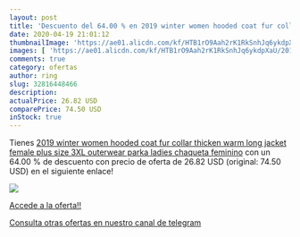 ```yaml
---
layout: post
title: 'Descuento del 64.00 % en 2019 winter women hooded coat fur collar'
date: 2020-04-19 21:01:12
thumbnailImage: 'https://ae01.alicdn.com/kf/HTB1rO9Aah2rK1RkSnhJq6ykdpXaU/2019-winter-women-hooded-coat-fur-collar-thicken-warm-long-jacket-female-plus-size-3XL-outerwear.jpg_350x350._SL200_.jpg'
images: [ 'https://ae01.alicdn.com/kf/HTB1rO9Aah2rK1RkSnhJq6ykdpXaU/2019-winter-women-hooded-coat-fur-collar-thicken-warm-long-jacket-female-plus-size-3XL-outerwear.jpg_350x350._SL200_.jpg' ]
comments: true
category: ofertas
author: ring
slug: 32816448466
description:
actualPrice: 26.82 USD
comparePrice: 74.50 USD
inStock: true
---
```


Tienes [2019 winter women hooded coat fur collar thicken warm long jacket female plus size 3XL outerwear parka ladies chaqueta feminino](https://www.amazon.com/dp/32816448466/?tag=redken08-20) con un 64.00 % de descuento con precio de oferta de 26.82 USD (original: 74.50 USD) en el siguiente enlace!

[![](https://ae01.alicdn.com/kf/HTB1rO9Aah2rK1RkSnhJq6ykdpXaU/2019-winter-women-hooded-coat-fur-collar-thicken-warm-long-jacket-female-plus-size-3XL-outerwear.jpg_350x350._SL200_.jpg)](https://www.amazon.com/dp/32816448466/?tag=redken08-20)

[Accede a la oferta!!](https://www.amazon.com/dp/32816448466/?tag=redken08-20)

[Consulta otras ofertas en nuestro canal de telegram](https://t.me/s/ofertas25)
